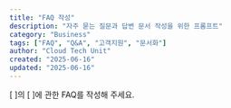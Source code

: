 ```yaml
---
title: "FAQ 작성"
description: "자주 묻는 질문과 답변 문서 작성을 위한 프롬프트"
category: "Business"
tags: ["FAQ", "Q&A", "고객지원", "문서화"]
author: "Cloud Tech Unit"
created: "2025-06-16"
updated: "2025-06-16"
---
```


[ ]의 [ ]에 관한 FAQ를 작성해 주세요.
